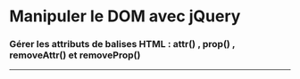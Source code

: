 
# Manipuler le DOM avec jQuery

### Gérer les attributs de balises HTML : attr() , prop() , removeAttr() et removeProp()

<!-- 04/02 Vidéo (screencast) -->

----

